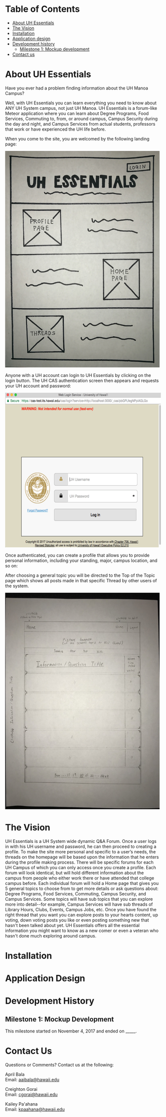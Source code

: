 # Table of Contents

* [About UH Essentials](#about-uh-essentials)
* [The Vision](#the-vision)
* [Installation](#installation)
* [Application design](#application-design)
* [Development history](#development-history)
  * [Milestone 1: Mockup development](#milestone-1-mockup-development)
* [Contact us](#contact-us)

# About UH Essentials

Have you ever had a problem finding information about the UH Manoa Campus?

Well, with UH Essentials you can learn everything you need to know about ANY UH System campus, not just UH Manoa. UH Essentials is a forum-like Meteor application where you can learn about Degree Programs, Food Services, Commuting to, from, or around campus, Campus Security during the day and night, and Campus Services from actual students, professors that work or have experienced the UH life before.

When you come to the site, you are welcomed by the following landing page:

<img src="/images/LandingPage.jpg" width="500" height="700">

Anyone with a UH account can login to UH Essentials by clicking on the login button. The UH CAS authentication screen then appears and requests your UH account and password:

<img src="/images/Login.png" width="600" height="500">

Once authenticated, you can create a profile that allows you to provide personal information, including your standing, major, campus location, and so on:

After choosing a general topic you will be directed to the Top of the Topic page which shows all posts made in that specific Thread by other users of the system.

<img src="/images/top-thread-page.png" width="500" height="700">


# The Vision

UH Essentials is a UH System wide dynamic Q&A Forum. Once a user logs in with his UH username and password, he can then proceed to creating a profile. To make the site more personal and specific to a user’s needs, the threads on the homepage will be based upon the information that he enters during the profile making process. There will be specific forums for each UH Campus of which you can only access once you create a profile. Each forum will look identical, but will hold different information about the campus from people who either work there or have attended that college campus before.  Each individual forum will hold a Home page that gives you 5 general topics to choose from to get more details or ask questions about: Degree Programs, Food Services, Commuting, Campus Security, and Campus Services. Some topics will have sub topics that you can explore more into detail--for example, Campus Services will have sub threads of Library Hours, Clubs, Events, Campus Jobs, etc. Once you have found the right thread that you want you can explore posts to your hearts content, up voting, down voting posts you like or even posting something new that hasn't been talked about yet. UH Essentials offers all the essential information you might want to know as a new comer or even a veteran who hasn't done much exploring around campus.

# Installation

# Application Design

# Development History

## Milestone 1: Mockup Development

This milestone started on November 4, 2017 and ended on _____.

# Contact Us

Questions or Comments? Contact us at the following:

April Bala     
Email: aaibala@hawaii.edu

Creighton Gorai           
Email: cgorai@hawaii.edu

Kailey Pa'ahana         
Email: kpaahana@hawaii.edu
